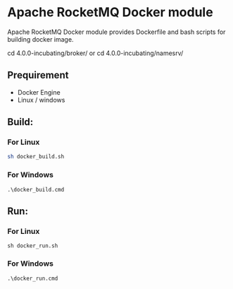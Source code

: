 # Apache RocketMQ Docker module

Apache RocketMQ Docker module provides Dockerfile and bash scripts for building docker image.


cd 4.0.0-incubating/broker/ or cd 4.0.0-incubating/namesrv/ 

## Prequirement

* Docker Engine
* Linux / windows 

## Build:

### For Linux
```bash
sh docker_build.sh
```
### For Windows
```
.\docker_build.cmd
```

## Run:

### For Linux
```
sh docker_run.sh
```
### For Windows
```
.\docker_run.cmd
```
